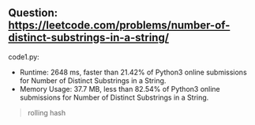 ## Question: https://leetcode.com/problems/number-of-distinct-substrings-in-a-string/

code1.py:
* Runtime: 2648 ms, faster than 21.42% of Python3 online submissions for Number of Distinct Substrings in a String.
* Memory Usage: 37.7 MB, less than 82.54% of Python3 online submissions for Number of Distinct Substrings in a String.
> rolling hash